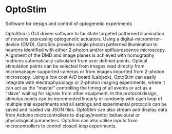 # OptoStim
Software for design and control of optogenetic experiments

OptoStim is GUI driven software to facilitate targeted patterned illumination of neurons expressing optogenetic actuators. 
Using a digital-micromirror-device (DMD), OptoSim provides single photon patterned illumination to neurons 
identified with either 2-photon and/or epifluorescence microscopy. Alignment of the DMD and image planes is achieved 
with homography matrices automatically calculated from user defined points. Optical stimulation points can be selected 
from images read directly from micromanager supported cameras or from images imported from 2-photon microscopy. 
Using a low cost A/D board (Labjack), OptoStim can easily integrate with electrophysiology or 2-photon imaging experiments, 
where it can act as the "master" controlling the timing of all events or act as a "slave" waiting for signals from 
other equipment. In the protocol design, stimulus points can be incremented linearly or randomly with each loop of 
multiple trial experiments and all settings and experimental protocols can be saved and loaded via JSON files. 
OptoStim can also stream and display data from Arduino microcontrollers to display/monitor behavioural or 
physiological parameters. OptoSim can also utilise inputs from microcontrollers to control closed-loop experiments.
